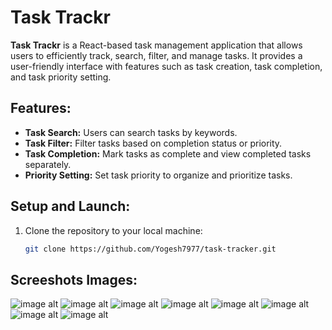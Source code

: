 # Task Trackr

**Task Trackr** is a React-based task management application that allows users to efficiently track, search, filter, and manage tasks. It provides a user-friendly interface with features such as task creation, task completion, and task priority setting.

## Features:
- **Task Search:** Users can search tasks by keywords.
- **Task Filter:** Filter tasks based on completion status or priority.
- **Task Completion:** Mark tasks as complete and view completed tasks separately.
- **Priority Setting:** Set task priority to organize and prioritize tasks.

## Setup and Launch:
1. Clone the repository to your local machine:
   ```bash
   git clone https://github.com/Yogesh7977/task-tracker.git

## Screeshots Images:
![image alt](https://github.com/Yogesh7977/task-tracker/blob/c0f1bbd8185fb8bbbf28256e9b0b6f51b4183560/Screenshot1.png)
![image alt](https://github.com/Yogesh7977/task-tracker/blob/a23797326541b641ef75fcb2955e66a45fdb8222/Screenshot2.png)
![image alt](https://github.com/Yogesh7977/task-tracker/blob/a23797326541b641ef75fcb2955e66a45fdb8222/Screenshot3.png)
![image alt](https://github.com/Yogesh7977/task-tracker/blob/a23797326541b641ef75fcb2955e66a45fdb8222/Screenshot4.png)
![image alt](https://github.com/Yogesh7977/task-tracker/blob/a23797326541b641ef75fcb2955e66a45fdb8222/Screenshot5.png)
![image alt](https://github.com/Yogesh7977/task-tracker/blob/a23797326541b641ef75fcb2955e66a45fdb8222/Screenshot6.png)
![image alt](https://github.com/Yogesh7977/task-tracker/blob/a23797326541b641ef75fcb2955e66a45fdb8222/Screenshot7.png)
![image alt](https://github.com/Yogesh7977/task-tracker/blob/a23797326541b641ef75fcb2955e66a45fdb8222/Screenshot8.png)
